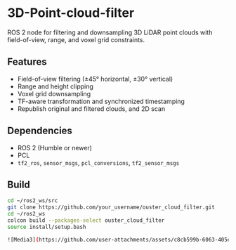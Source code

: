 # 3D-Point-cloud-filter
ROS 2 node for filtering and downsampling 3D LiDAR point clouds with field-of-view, range, and voxel grid constraints.

## Features

- Field-of-view filtering (±45° horizontal, ±30° vertical)
- Range and height clipping
- Voxel grid downsampling
- TF-aware transformation and synchronized timestamping
- Republish original and filtered clouds, and 2D scan

## Dependencies

- ROS 2 (Humble or newer)
- PCL
- `tf2_ros`, `sensor_msgs`, `pcl_conversions`, `tf2_sensor_msgs`

## Build

```bash
cd ~/ros2_ws/src
git clone https://github.com/your_username/ouster_cloud_filter.git
cd ~/ros2_ws
colcon build --packages-select ouster_cloud_filter
source install/setup.bash

![Media3](https://github.com/user-attachments/assets/c8cb599b-6063-405e-9d14-0562f587969c)
